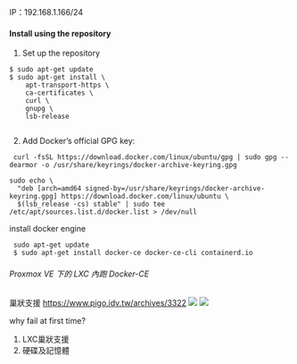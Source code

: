


IP：192.168.1.166/24
#### Install using the repository
1. Set up the repository
```
$ sudo apt-get update
$ sudo apt-get install \
    apt-transport-https \
    ca-certificates \
    curl \
    gnupg \
    lsb-release
	
```
2. Add Docker’s official GPG key:
```
 curl -fsSL https://download.docker.com/linux/ubuntu/gpg | sudo gpg --dearmor -o /usr/share/keyrings/docker-archive-keyring.gpg
```

```
sudo echo \
  "deb [arch=amd64 signed-by=/usr/share/keyrings/docker-archive-keyring.gpg] https://download.docker.com/linux/ubuntu \
  $(lsb_release -cs) stable" | sudo tee /etc/apt/sources.list.d/docker.list > /dev/null

```
install docker engine

```
 sudo apt-get update
 $ sudo apt-get install docker-ce docker-ce-cli containerd.io
```
###### Proxmox VE 下的 LXC 內跑 Docker-CE
巢狀支援
https://www.pigo.idv.tw/archives/3322
![](Pasted%20image%2020210801200136.png)
![](Pasted%20image%2020210801200016.png)

why fail at first time?
1. LXC巢狀支援
2. 硬碟及記憶體